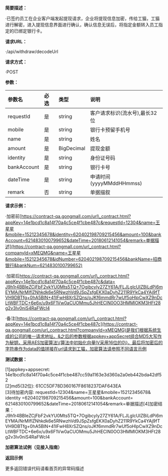 **简要描述：**

·已签约员工在企业客户端发起提现请求，企业将提现信息加密，传给工猫，工猫进行解密，进入提现信息界面进行确认，确认信息无误后，将指定金额转入员工指定的已绑定银行卡。

**请求URL：**

·/api/withdraw/decodeUrl

**请求方式：**

·POST

**参数：**

| **参数名** | **必选** | **类型** | **说明** |
| :--- | :--- | :--- | :--- |
| requestId | 是 | string | 客户请求标识\(流水号\),最长32位 |
| mobile | 是 | string | 银行卡预留手机号 |
| name | 是 | string | 姓名 |
| amount | 是 | BigDecimal | 提现金额 |
| identity | 是 | string | 身份证号码 |
| bankAccount | 是 | string | 银行卡号 |
| dateTime | 是 | string | 申请时间\(yyyyMMddHHmmss\) |
| remark | 否 | string | 单据描叙 |

**请求示例：**

·加密前[https://contract-qa.gongmall.com/url\_contract.html?appKey=14e1bcd1c8a14f70a4c5ce4f1cbe487c&requestId=12304&name=王星星&mobile=15212345678&identity=620402198709215456&amount=100&bankAccount=6214830100799652&dateTime=20180612141054&remark=单据描述](https://contract-qa.gongmall.com/url_contract.html?companyId=xMEQMG&name=王星星&mobile=15212345678&idNumber=620402198709215456&bankName=招商银行&bankNum=6214830100799652)

·加密后[https://contract-qa.gongmall.com/url\_contract.html?appKey=14e1bcd1c8a14f70a4c5ce4f1cbe487c&data= J9h1r4BBIeZCjFbF2vkYU0Mts5TQ+7OgibcyIy27ZY61A/FLJLglcUIZBiLdPi6mEYMA/NrMIflZNhkdk6e5RNwzhVd9JSpZsfgEKX0aDyhZ211R9YkCa4YAj9fTVH9DBTfg+0hA5BlN+41IFwH8XrSZQns/oJKf6mmdRr7wUf5oHlpCwXZ9nDcLtWBFTDC+6e6x/u9x6F1Vw0aCUOMmu5JhHEClN0OO3HMMlOKM3HFt28g2v3lv0niS4RaFWcI4](https://contract-qa.gongmall.com/url_contract.html?companyId=xMEQMG&data=lbrMBX7iME/iutEdBZKq/+dzI6EBnU0WwKQU1r5NEJ42evQt+RuqSa+8rk9BvRuYbT9jWJBQOo3kUw+48+MHVLv3SDWIFEgT6DNhKVQaEwmcOe2rhPtgF4NLALMkoGfoFglg57fJgmnUnLjIoyRGYQ==)

·备注[https://contract-qa.gongmall.com/url\_contract.html?appKey=14e1bcd1c8a14f70a4c5ce4f1cbe487c](https://contract-qa.gongmall.com/url_contract.html?companyId=xMEQMG)是我们根据系统生成的公司的唯一请求地址。&之后的参数根据appkey+appSecret组合MD5大写作为秘钥，采用AES加密算法\(算法中初始化向量IV采用16位的0\)，最后将加密后的字符串作为data的值拼接在url请求到工猫，加密算法请参照不同语言示例

**测试数据：**

\[1\]appkey+appsecret: 14e1bcd1c8a14f70a4c5ce4f1cbe487cc59a1163e3d360a2a0eb442bda42df52  
 \[2\]md5\(32位\): 61CC5DF78D360167F8618237DAF643EA  
 \[3\]待加密内容: requestId=12304&name=王星星&mobile=15212345678& identity =620402198709215456&amount=100&bankAccount= 6214830100799652&dateTime=20180612141054&remark=单据描述\[4\]加密结果：J9h1r4BBIeZCjFbF2vkYU0Mts5TQ+7OgibcyIy27ZY61A/FLJLglcUIZBiLdPi6mEYMA/NrMIflZNhkdk6e5RNwzhVd9JSpZsfgEKX0aDyhZ211R9YkCa4YAj9fTVH9DBTfg+0hA5BlN+41IFwH8XrSZQns/oJKf6mmdRr7wUf5oHlpCwXZ9nDcLtWBFTDC+6e6x/u9x6F1Vw0aCUOMmu5JhHEClN0OO3HMMlOKM3HFt28g2v3lv0niS4RaFWcI4

**加密算法试例（见接入指南）**

**返回示例**

更多返回错误代码请看首页的异常码描述

